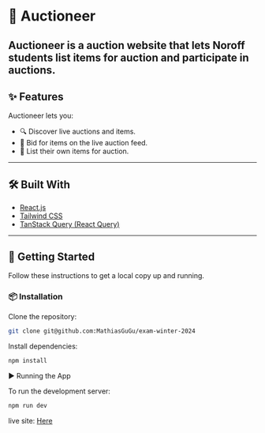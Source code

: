 # 🌴 Auctioneer

**Auctioneer** is a auction website that lets Noroff students list items for auction and participate in auctions.
---

## ✨ Features

Auctioneer lets you:

- 🔍 Discover live auctions and items.
- 🧭 Bid for items on the live auction feed.
- 🏨 List their own items for auction.

---

## 🛠️ Built With

- [React.js](https://reactjs.org/)
- [Tailwind CSS](https://tailwindcss.com/)
- [TanStack Query (React Query)](https://tanstack.com/query/latest)

---

## 🚀 Getting Started

Follow these instructions to get a local copy up and running.

### 📦 Installation

Clone the repository:

```bash
git clone git@github.com:MathiasGuGu/exam-winter-2024
```
Install dependencies:

```bash
npm install
```

▶️ Running the App

To run the development server:
```bash
npm run dev
```

live site: [Here](https://main--funny-hotteok-1ffc10.netlify.app/)
